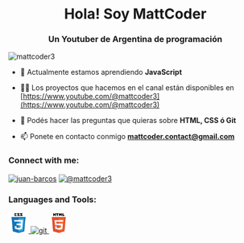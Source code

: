 <h1 align="center">Hola! Soy MattCoder</h1>
<h3 align="center">Un Youtuber de Argentina de programación</h3>

<p align="left"> <img src="https://komarev.com/ghpvc/?username=mattcoder3&label=Profile%20views&color=0e75b6&style=flat" alt="mattcoder3" /> </p>

- 🌱 Actualmente estamos aprendiendo **JavaScript**

- 👨‍💻 Los proyectos que hacemos en el canal están disponibles en [https://www.youtube.com/@mattcoder3](https://www.youtube.com/@mattcoder3)

- 💬 Podés hacer las preguntas que quieras sobre **HTML, CSS ó Git**

- 📫 Ponete en contacto conmigo **mattcoder.contact@gmail.com**

<h3 align="left">Connect with me:</h3>
<p align="left">
<a href="https://linkedin.com/in/juan-barcos" target="blank"><img align="center" src="https://raw.githubusercontent.com/rahuldkjain/github-profile-readme-generator/master/src/images/icons/Social/linked-in-alt.svg" alt="juan-barcos" height="30" width="40" /></a>
<a href="https://www.youtube.com/c/@mattcoder3" target="blank"><img align="center" src="https://raw.githubusercontent.com/rahuldkjain/github-profile-readme-generator/master/src/images/icons/Social/youtube.svg" alt="@mattcoder3" height="30" width="40" /></a>
</p>

<h3 align="left">Languages and Tools:</h3>
<p align="left"> <a href="https://www.w3schools.com/css/" target="_blank" rel="noreferrer"> <img src="https://raw.githubusercontent.com/devicons/devicon/master/icons/css3/css3-original-wordmark.svg" alt="css3" width="40" height="40"/> </a> <a href="https://git-scm.com/" target="_blank" rel="noreferrer"> <img src="https://www.vectorlogo.zone/logos/git-scm/git-scm-icon.svg" alt="git" width="40" height="40"/> </a> <a href="https://www.w3.org/html/" target="_blank" rel="noreferrer"> <img src="https://raw.githubusercontent.com/devicons/devicon/master/icons/html5/html5-original-wordmark.svg" alt="html5" width="40" height="40"/> </a> </p>
